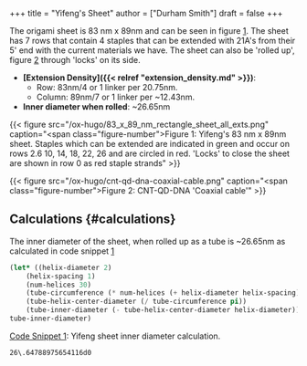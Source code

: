 +++
title = "Yifeng's Sheet"
author = ["Durham Smith"]
draft = false
+++

The origami sheet is 83 nm x 89nm and can be seen in figure [1](#figure--fig:yifeng-sheet). The sheet has 7 rows that contain 4 staples that can be extended with 21A's from their 5' end with the current materials we have. The sheet can also be 'rolled up', figure [2](#figure--fig:cnt-qd-dna-coaxial-cable) through 'locks' on its side.

-   **[Extension Density]({{< relref "extension_density.md" >}})**:
    -   Row: 83nm/4 or 1 linker per 20.75nm.
    -   Column: 89nm/7 or 1 linker per ~12.43nm.
-   **Inner diameter when rolled**: ~26.65nm

<a id="figure--fig:yifeng-sheet"></a>

{{< figure src="/ox-hugo/83_x_89_nm_rectangle_sheet_all_exts.png" caption="<span class=\"figure-number\">Figure 1: </span>Yifeng's 83 nm x 89nm sheet. Staples which can be extended are indicated in green and occur on rows 2.6 10, 14, 18, 22, 26 and are circled in red. 'Locks' to close the sheet are shown in row 0 as red staple strands" >}}

<a id="figure--fig:cnt-qd-dna-coaxial-cable"></a>

{{< figure src="/ox-hugo/cnt-qd-dna-coaxial-cable.png" caption="<span class=\"figure-number\">Figure 2: </span>CNT-QD-DNA 'Coaxial cable'" >}}


## Calculations {#calculations}

The inner diameter of the sheet, when rolled up as a tube is ~26.65nm as calculated in code snippet [1](#orgb698a9c)

<a id="code-snippet--code:sheet-inner-diameter"></a>
```lisp
(let* ((helix-diameter 2)
   	(helix-spacing 1)
   	(num-helices 30)
   	(tube-circumference (* num-helices (+ helix-diameter helix-spacing))) ;; This is the tube circumference as measured around the center of the helices
   	(tube-helix-center-diameter (/ tube-circumference pi))
   	(tube-inner-diameter (- tube-helix-center-diameter helix-diameter)))
tube-inner-diameter)
```
<div class="src-block-caption">
  <span class="src-block-number"><a href="#code-snippet--code:sheet-inner-diameter">Code Snippet 1</a>:</span>
  Yifeng sheet inner diameter calculation.
</div>

```text
26\.64788975654116d0
```
